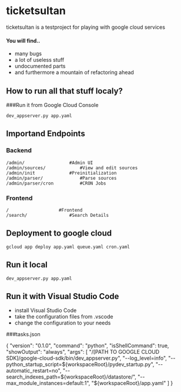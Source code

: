 # ticketsultan

ticketsultan is a testproject for playing with google cloud services

#### You will find..
- many bugs
- a lot of useless stuff
- undocumented parts
- and furthermore a mountain of refactoring ahead



## How to run all that stuff localy?
###Run it from Google Cloud Console

	dev_appserver.py app.yaml

## Importand Endpoints
 ### Backend
    /admin/					#Admin UI
    /admin/sources/				#View and edit sources
    /admin/init				#Preinitialization
    /admin/parser/				#Parse sources
    /admin/parser/cron			#CRON Jobs
  ### Frontend
    /					#Frontend
    /search/				#Search Details


## Deployment to google cloud
    gcloud app deploy app.yaml queue.yaml cron.yaml

## Run it local
    dev_appserver.py app.yaml
    
## Run it with Visual Studio Code
- install Visual Studio Code
- take the configuration files from .vscode
- change the configuration to your needs

###tasks.json
   
   {
    "version": "0.1.0",
    "command": "python",
    "isShellCommand": true,
    "showOutput": "always",
    "args": [
        "/[PATH TO GOOGLE CLOUD SDK]/google-cloud-sdk/bin/dev_appserver.py",
        "--log_level=info",
        "--python_startup_script=${workspaceRoot}/pydev_startup.py",
        "--automatic_restart=no",
        "--search_indexes_path=${workspaceRoot}/datastore/",
        "--max_module_instances=default:1",
        "${workspaceRoot}/app.yaml"
    ]
}


